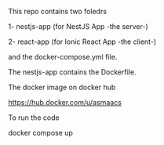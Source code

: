 This repo contains two foledrs 

1- nestjs-app (for NestJS App -the server-)

2- react-app (for Ionic React App -the client-)

and the docker-compose.yml file.



The nestjs-app contains the Dockerfile.



The docker image on docker hub

https://hub.docker.com/u/asmaacs




To run the code

docker compose up


